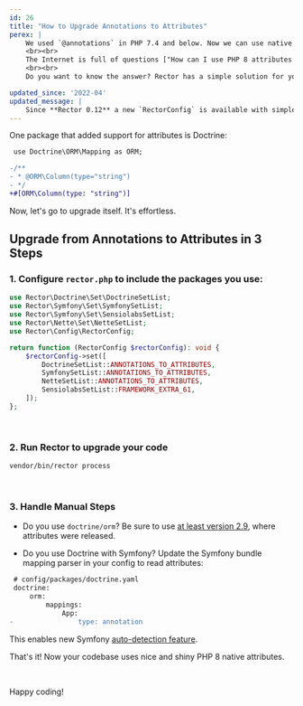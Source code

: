 ```yaml
---
id: 26
title: "How to Upgrade Annotations to Attributes"
perex: |
    We used `@annotations` in PHP 7.4 and below. Now we can use native `#[attributes]` in PHP 8. They have better support in PHPStan and Rector, thanks to their native language nature.
    <br><br>
    The Internet is full of questions ["How can I use PHP 8 attributes instead of annotations in Doctrine?"](https://stackoverflow.com/questions/66769981/how-can-i-use-php8-attributes-instead-of-annotations-in-doctrine) or ["Converting Annotations to Attributes"](https://www.reddit.com/r/symfony/comments/lbvmdx/converting_annotations_into_attributes/).
    <br><br>
    Do you want to know the answer? Rector has a simple solution for you.

updated_since: '2022-04'
updated_message: |
    Since **Rector 0.12** a new `RectorConfig` is available with simpler and easier to use config methods.
---
```


One package that added support for attributes is Doctrine:

```diff
 use Doctrine\ORM\Mapping as ORM;

-/**
- * @ORM\Column(type="string")
- */
+#[ORM\Column(type: "string")]
```

Now, let's go to upgrade itself. It's effortless.

## Upgrade from Annotations to Attributes in 3 Steps

### 1. Configure `rector.php` to include the packages you use:

```php
use Rector\Doctrine\Set\DoctrineSetList;
use Rector\Symfony\Set\SymfonySetList;
use Rector\Symfony\Set\SensiolabsSetList;
use Rector\Nette\Set\NetteSetList;
use Rector\Config\RectorConfig;

return function (RectorConfig $rectorConfig): void {
    $rectorConfig->set([
        DoctrineSetList::ANNOTATIONS_TO_ATTRIBUTES,
        SymfonySetList::ANNOTATIONS_TO_ATTRIBUTES,
        NetteSetList::ANNOTATIONS_TO_ATTRIBUTES,
        SensiolabsSetList::FRAMEWORK_EXTRA_61,
    ]);
};
```

<br>

### 2. Run Rector to upgrade your code

```bash
vendor/bin/rector process
```

<br>

### 3. Handle Manual Steps

* Do you use `doctrine/orm`? Be sure to use [at least version 2.9](https://github.com/doctrine/orm/releases/tag/2.9.0), where attributes were released.

* Do you use Doctrine with Symfony? Update the Symfony bundle mapping parser in your config to read attributes:

```diff
 # config/packages/doctrine.yaml
 doctrine:
     orm:
         mappings:
             App:
-                type: annotation
```

This enables new Symfony [auto-detection feature](https://github.com/symfony/symfony/pull/42054).

That's it! Now your codebase uses nice and shiny PHP 8 native attributes.

<br>

Happy coding!
